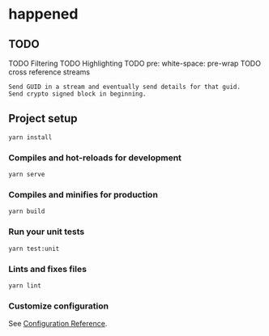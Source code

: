 # happened


## TODO

TODO Filtering
TODO Highlighting
TODO pre: white-space: pre-wrap
TODO cross reference streams

	Send GUID in a stream and eventually send details for that guid.
	Send crypto signed block in beginning.

## Project setup
```
yarn install
```

### Compiles and hot-reloads for development
```
yarn serve
```

### Compiles and minifies for production
```
yarn build
```

### Run your unit tests
```
yarn test:unit
```

### Lints and fixes files
```
yarn lint
```

### Customize configuration
See [Configuration Reference](https://cli.vuejs.org/config/).
